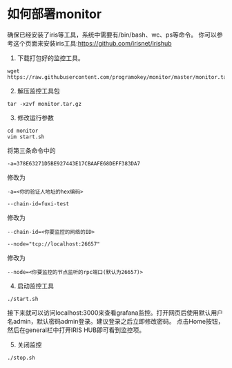 # 如何部署monitor

确保已经安装了iris等工具，系统中需要有/bin/bash、wc、ps等命令。 你可以参考这个页面来安装iris工具:https://github.com/irisnet/irishub

1. 下载打包好的监控工具。
```
wget https://raw.githubusercontent.com/programokey/monitor/master/monitor.tar.gz
```

2. 解压监控工具包

```
tar -xzvf monitor.tar.gz
```

3. 修改运行参数

```
cd monitor
vim start.sh
```

将第三条命令中的

```
-a=378E63271D5BE927443E17CBAAFE68DEFF383DA7
```
修改为
```
-a=<你的验证人地址的hex编码>
```

```
--chain-id=fuxi-test
```
修改为
```
--chain-id=<你要监控的网络的ID>
```

```
--node="tcp://localhost:26657"
```
修改为
```
--node=<你要监控的节点监听的rpc端口(默认为26657)>
```

4. 启动监控工具
```
./start.sh
```
接下来就可以访问localhost:3000来查看grafana监控。打开网页后使用默认用户名admin，默认密码admin登录。建议登录之后立即修改密码。
点击Home按钮，然后在general栏中打开IRIS HUB即可看到监控项。

5. 关闭监控
```
./stop.sh
```

